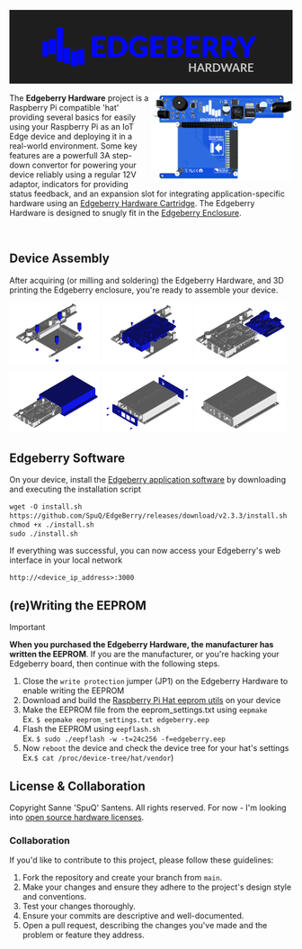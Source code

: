 ![Edgeberry banner](documentation/Edgeberry_banner.png)

<img src="documentation/Edgeberry_rendering.png" align="right" width="50%"/>

The **Edgeberry Hardware** project is a Raspberry Pi compatible 'hat' providing several basics for easily using your Raspberry Pi as an IoT Edge device and deploying it in a real-world environment. Some key features are a powerfull 3A step-down convertor for powering your device reliably using a regular 12V adaptor, indicators for providing status feedback, and an expansion slot for integrating application-specific hardware using an [Edgeberry Hardware Cartridge](https://github.com/SpuQ/Edgeberry-cartridge-console-can). The Edgeberry Hardware is designed to snugly fit in the [Edgeberry Enclosure](https://www.thingiverse.com/thing:6595172).

<br clear="right"/>

## Device Assembly
After acquiring (or milling and soldering) the Edgeberry Hardware, and 3D printing the Edgeberry enclosure, you're ready to assemble your device.

<p float="left">
  <img src="documentation/Edgeberry_assembly_1.png" width="32%" />
  <img src="documentation/Edgeberry_assembly_2.png" width="32%" />
  <img src="documentation/Edgeberry_assembly_3.png" width="32%" />
</p>
<p float="left">
</p>
<p float="left">
  <img src="documentation/Edgeberry_assembly_4.png" width="32%" />
  <img src="documentation/Edgeberry_assembly_5.png" width="32%" />
  <img src="documentation/Edgeberry_assembly_6.png" width="32%" />
</p>

## Edgeberry Software
On your device, install the [Edgeberry application software](https://github.com/SpuQ/EdgeBerry/) by downloading and executing the installation script
```
wget -O install.sh https://github.com/SpuQ/EdgeBerry/releases/download/v2.3.3/install.sh
chmod +x ./install.sh
sudo ./install.sh
```
If everything was successful, you can now access your Edgeberry's web interface in your local network
```
http://<device_ip_address>:3000
```
## (re)Writing the EEPROM
>[!important]
>**When you purchased the Edgeberry Hardware, the manufacturer has written the EEPROM**. If you are the manufacturer, or you're hacking your Edgeberry board, then continue with the following steps.

1) Close the `write protection` jumper (JP1) on the Edgeberry Hardware to enable writing the EEPROM
2) Download and build the [Raspberry Pi Hat eeprom utils](https://github.com/raspberrypi/hats) on your device 
3) Make the EEPROM file from the eeprom_settings.txt using `eepmake` <br> Ex. `$ eepmake eeprom_settings.txt edgeberry.eep`
4) Flash the EEPROM using `eepflash.sh` <br> Ex. `$ sudo ./eepflash -w -t=24c256 -f=edgeberry.eep`
5) Now `reboot` the device and check the device tree for your hat's settings <br> Ex.`$ cat /proc/device-tree/hat/vendor`)

## License & Collaboration
Copyright Sanne 'SpuQ' Santens. All rights reserved. For now - I'm looking into [open source hardware licenses](https://www.oshwa.org/).

### Collaboration

If you'd like to contribute to this project, please follow these guidelines:
1. Fork the repository and create your branch from `main`.
2. Make your changes and ensure they adhere to the project's design style and conventions.
3. Test your changes thoroughly.
4. Ensure your commits are descriptive and well-documented.
5. Open a pull request, describing the changes you've made and the problem or feature they address.
